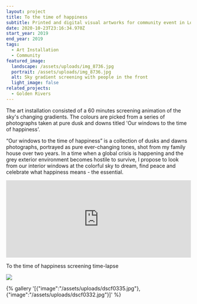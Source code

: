 ```yaml
---
layout: project
title: To the time of happiness
subtitle: Printed and digital visual artworks for community event in London
date: 2020-10-23T23:16:34.970Z
start_year: 2019
end_year: 2019
tags:
  - Art Installation
  - Community
featured_image:
  landscape: /assets/uploads/img_8736.jpg
  portrait: /assets/uploads/img_8736.jpg
  alt: Sky gradient screening with people in the front
  light_image: false
related_projects:
  - Golden Rivers
---
```

The art installation consisted of a 60 minutes screening animation of the sky's changing gradients. The colours are picked from a series of photographs taken at pure dusk and downs titled 'Our windows to the time of happiness'.

“Our windows to the time of happiness” is a collection of dusks and dawns photographs, portrayed as pure ever-changing tones, shot from my family house over two years. In a time when a global crisis is happening and the grey exterior environment becomes hostile to survive, I propose to look from our interior windows at the colorful sky to dream, find peace and celebrate what happiness means - the essential.



<div style="padding:41.67% 0 0 0;position:relative;"><iframe src="https://player.vimeo.com/video/498736414?autoplay=1&loop=1&title=0&byline=0&portrait=0" style="position:absolute;top:0;left:0;width:100%;height:100%;" frameborder="0" allow="autoplay; fullscreen" allowfullscreen></iframe></div><script src="https://player.vimeo.com/api/player.js"></script>

To the time of happiness screening time-lapse





![](/assets/uploads/to-the-time-of-happiness-copy.jpg)



{% gallery '[{"image":"/assets/uploads/dscf0335.jpg"},{"image":"/assets/uploads/dscf0332.jpg"}]' %}